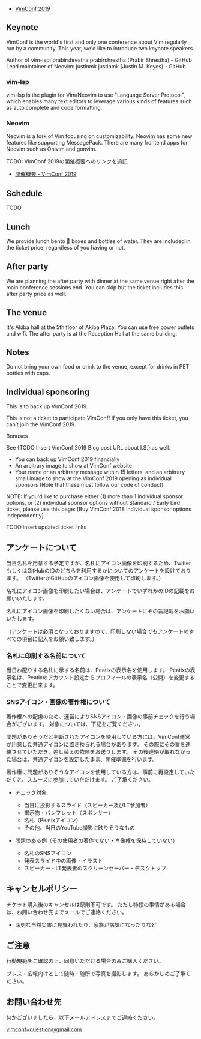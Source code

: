- [VimConf 2019](https://vimconf.org/2019/)

## Keynote

VimConf is the world's first and only one conference about Vim regularly run by a community.
This year, we'd like to introduce two keynote speakers.

Author of vim-lsp: prabirshrestha
prabirshrestha (Prabir Shrestha) - GitHub
Lead maintainer of Neovim: justinmk
justinmk (Justin M. Keyes) - GitHub

### vim-lsp

vim-lsp is the plugin for Vim/Neovim to use "Language Server Protocol", which enables many text editors to leverage various kinds of features such as auto complete and code formatting.

### Neovim

Neovim is a fork of Vim focusing on customizability.
Neovim has some new features like supporting MessagePack.
There are many frontend apps for Neovim such as Onivim and gonvim.

TODO: VimConf 2019の開催概要へのリンクを追記

- [開催概要 - VimConf 2019](ここにURL)


## Schedule

TODO

## Lunch

We provide lunch bento 🍱 boxes and bottles of water.
They are included in the ticket price, regardless of you having or not.


## After party

We are planning the after party with dinner at the same venue right after the main conference sessions end.
You can skip but the ticket includes this after party price as well.

## The venue

It's Akiba hall at the 5th floor of Akiba Plaza.
You can use free power outlets and wifi.
The after party is at the Reception Hall at the same building.

## Notes

Do not bring your own food or drink to the venue, except for drinks in PET bottles with caps.

## Individual sponsoring

This is to back up VimConf 2019.

This is not a ticket to participate VimConf! If you only have this ticket, you can’t join the VimConf 2019.

Bonuses

See {TODO Insert VimConf 2019 Blog post URL about I.S.} as well.

* You can back up VimConf 2019 financially
* An arbitrary image to show at VimConf website
* Your name or an arbitrary message within 15 letters, and an arbitrary small image to show at the VimConf 2019 opening as individual sponsors
(Note that these must follow our code of conduct)

NOTE: If you'd like to purchase either (1) more than 1 individual sponsor options, or (2) individual sponsor options without Standard / Early bird ticket, please use this page: [Buy VimConf 2018 individual sponsor options independently]

TODO insert updated ticket links

## アンケートについて

当日名札を用意する予定ですが、名札にアイコン画像を印刷するため、TwitterもしくはGitHubのIDのどちらを利用するかについてのアンケートを設けております。
（TwitterかGitHubのアイコン画像を使用して印刷します。）

名札にアイコン画像を印刷したい場合は、アンケートでいずれかのIDの記載をお願いいたします。

名札にアイコン画像を印刷したくない場合は、アンケートにその旨記載をお願いいたします。

（アンケートは必須となっておりますので、印刷しない場合でもアンケートのすべての項目に記入をお願い致します。）

### 名札に印刷する名前について

当日お配りする名札に示する名前は、Peatixの表示名を使用します。
Peatixの表示名は、Peatixのアカウント設定からプロフィールの表示名（公開）を変更することで変更出来ます。

### SNSアイコン・画像の著作権について

著作権への配慮のため、運営によりSNSアイコン・画像の事前チェックを行う場合がございます。
対象については、下記をご覧ください。

問題がありそうだと判断されたアイコンを使用している方には、VimConf運営が用意した共通アイコンに置き換られる場合があります。
その際にその旨を連絡させていただき、差し替えの依頼をお送りします。
その後連絡が取れなかった場合は、共通アイコンを設定したまま、開催準備を行います。

著作権に問題がありそうなアイコンを使用している方は、事前に再設定していただくと、スムーズに参加していただけます。
ご了承ください。

- チェック対象
    - 当日に投影するスライド（スピーカー及びLT参加者）
    - 掲示物・パンフレット（スポンサー）
    - 名札（Peatixアイコン）
    - その他、当日のYouTube撮影に映りそうなもの

- 問題のある例（その使用者の著作でない・肖像権を保持していない）
    - 名札のSNSアイコン
    - 発表スライド中の画像・イラスト
    - スピーカー・LT発表者のスクリーンセーバー・デスクトップ

## キャンセルポリシー

チケット購入後のキャンセルは原則不可です。
ただし特段の事情がある場合は、お問い合わせ先までメールでご連絡ください。

- 深刻な自然災害に見舞われたり、家族が病気になったりなど

## ご注意

行動規範をご確認の上、同意いただける場合のみご購入ください。

プレス・広報向けとして随時・随所で写真を撮影します。
あらかじめご了承ください。

## お問い合わせ先

何かございましたら、以下メールアドレスまでご連絡ください。

vimconf+question@gmail.com

